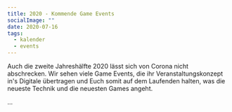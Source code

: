 ```yaml
---
title: 2020 - Kommende Game Events
socialImage: ""
date: 2020-07-16
tags:
  - kalender
  - events
---
```

Auch die zweite Jahreshälfte 2020 lässt sich von Corona nicht abschrecken. Wir sehen viele Game Events, die ihr Veranstaltungskonzept in's Digitale übertragen und Euch somit auf dem Laufenden halten, was die neueste Technik und die neuesten Games angeht.

...